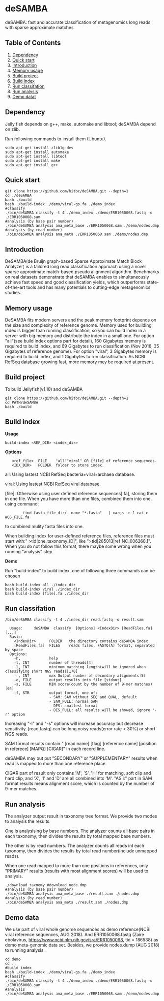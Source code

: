 deSAMBA
======

deSAMBA: fast and accurate classification of metagenomics long reads with sparse approximate matches

## Table of Contents
1. [Dependency](#dependency)
2. [Quick start](#Quick-start)
3. [Introduction](#Introduction)
4. [Memory usage](#Memory-usage)
5. [Build project](#build-project)
6. [Build index](#build-index)
7. [Run classifation](#run-classifation)
8. [Run analysis](#run-analysis)
9. [Demo datat](#Demo-data)

## Dependency

Jelly fish depends on g++, make, automake and libtool; deSAMBA depend on zlib.

Run following commands to install them (Ubuntu).
```
sudo apt-get install zlib1g-dev
sudo apt-get install automake
sudo apt-get install libtool
sudo apt-get install make
sudo apt-get install g++
```
## Quick start
```
git clone https://github.com/hitbc/deSAMBA.git --depth=1
cd ./deSAMBA
bash ./build
bash ./build-index ./demo/viral-gs.fa ./demo_index
#classify
./bin/deSAMBA classify -t 4 ./demo_index ./demo/ERR1050068.fastq -o ./ERR1050068.sam
#analysis (by base pair number)
./bin/deSAMBA analysis ana_meta_base ./ERR1050068.sam ./demo/nodes.dmp
#analysis (by read number)
./bin/deSAMBA analysis ana_meta ./ERR1050068.sam ./demo/nodes.dmp
```

## Introduction

DeSAMBA(de Bruijn graph-based Sparse Approximate Match Block Analyzer) is a tailored long read classification approach using a novel sparse approximate match-based pseudo alignment algorithm. Benchmarks on real datasets demonstrate that deSAMBA enables to simultaneously achieve fast speed and good classification yields, which outperforms state-of-the-art tools and has many potentials to cutting-edge metagenomics studies. 

## Memory usage

DeSAMBA fits modern servers and the peak memory footprint depends on the size and complexity of reference genome. Memory used for building index is bigger than running classification, so you can build index in a server with big memory and distribute the index in a small one. For option "all"(see build index options part for detail), 160 Gigabytes memory is required to build index, and 69 Gigabytes to run classification (Nov 2018, 35 Gigabytes of reference genome). For option "viral", 3 Gigabytes memory is required to build index, and 1 Gigabytes to run classification. As NCBI RefSeq database growing fast, more memory mey be required at present. 

## Build project

To build Jellyfish(v1.10) and deSAMBA
```
git clone https://github.com/hitbc/deSAMBA.git --depth=1
cd PATH/deSAMBA
bash ./build
```
## Build index

**Usage**
  
    build-index <REF_DIR> <index_dir>
   
**Options**
```
   <ref_file>  FILE    "all""viral" OR [file] of reference sequences.
   <IDX_DIR>   FOLDER  folder to store index.
```
   all: Using lastest NCBI RefSeq bacteria+viral+archaea database.
                                
   viral: Using lastest NCBI RefSeq viral database.
                             
   [file]: Otherwise using user defined reference sequences[.fa], storing them in one file.
   When you have more than one files,	combined them into one.
   using command:
```
        find fasta_file_dir/ -name "*.fasta"   | xargs -n 1 cat > WGS_FILE.fa
```
   to combined mulity fasta files into one.
   
   When building index for user-defined reference files, reference files must start with:" >tid|one_taxonomy_ID|", like ">tid|285013|ref|NC_006268.1". When you do not follow this format, there maybe some wrong when you running "analysis" step.
 
**Demo**

Run "build-index" to build index, one of following three commands can be chosen
```
bash build-index all ./index_dir
bash build-index viral ./index_dir
bash build-index [file].fa ./index_dir
```

## Run classifation
```
/bin/deSAMBA classify -t 4 ./index_dir read.fastq -o result.sam
```

```
  Usage:     deSAMBA  classify  [Options] <IndexDir> [ReadFiles.fa][...]
  Basic:   
    <IndexDir>      FOLDER   the directory contains deSAMBA index
    [ReadFiles.fa]  FILES    reads files, FASTQ(A) format, separated by space
  Options:
    -h,             help
    -t, INT         number of threads[4]
    -l, INT         minimum matching length(will be ignored when classifying short NGS reads)[170]
    -r, INT         max Output number of secondary alignments[5]
    -o, FILE        output results into file [stdout]
    -s, FILE        MIN score(count by the number of 9-mer matches)[64]
    -f, STR         output format, one of:
                    - SAM: SAM without SEQ and QUAL, default
                    - SAM_FULL: normal SAM
                    - DES: smallest format
                    - DES_FULL: all results will be showed, ignore '-r' option

```
Increasing "-l" and "-s" options will increase accuracy but decrease sensitivity.
[read.fastq] can be long noisy reads(error rate < 30%) or short NGS reads.

SAM format results contain " [read name] [flag] [reference name] [position in referece] [MAPQ] [CIGAR]" in each record line.


deSAMBA may out put "SECONDARY" or "SUPPLEMENTARY" results when read is mapped to more than one reference place. 

CIGAR part of result only contains 'M', 'S', 'H' for matching, soft clip and hard clip, and 'X', 'I' and 'D' are all combined into 'M'. "AS:i:" part in SAM format results means alignment score,  which is counted by the number of 9-mer matches.

## Run analysis
The analyzer output result in taxonomy tree format. We provide two modes to analysis the results. 

One is analysising by base numbers. The analyzer counts all base pairs in each taxonomy, then divides the results by total mapped base numbers. 

The other is by read numbers. The analyzer counts all reads int each taxonomy, then divides the results by total read number(include unmapped reads).

When one read mapped to more than one positions in references, only "PRIMARY" results (results with most alignment scores) will be used to analysis.
```
./download taxnomy #download node.dmp
#analysis (by base pair number)
./bin/deSAMBA analysis ana_meta_base ./result.sam ./nodes.dmp 
#analysis (by read number)
./bin/deSAMBA analysis ana_meta ./result.sam ./nodes.dmp 
```
## Demo data

We use part of viral whole genome sequences as demo reference(NCBI viral reference sequences, AUG 2018). And ERR1050068.fastq 
(Zaire ebolavirus, https://www.ncbi.nlm.nih.gov/sra/ERR1050068, tid = 186538) as demo meta-genomic data set.
Besides, we provide nodes.dump (AUG 2018) to running analysis.
```
cd demo
cd ..
#build index
bash ./build-index ./demo/viral-gs.fa ./demo_index
#classify
./bin/deSAMBA classify -t 4 ./demo_index ./demo/ERR1050068.fastq -o ./ERR1050068.sam
#analysis
./bin/deSAMBA analysis ana_meta_base ./ERR1050068.sam ./demo/nodes.dmp
```



